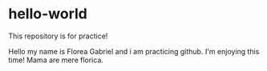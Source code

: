 # hello-world
This repository is for practice!

Hello my name is Florea Gabriel  and i am practicing github. I'm enjoying this time!
Mama are mere florica.
